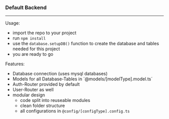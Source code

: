 ### Default Backend
------
Usage:
- import the repo to your project
- run `npm install`
- use the `database.setupDB()` function to create the database and tables needed for this project
- you are ready to go

Features:
- Database connection (uses mysql databases)
- Models for all Database-Tables in ´@models/[modelType].model.ts´
- Auth-Router provided by default
- User-Router as well
- modular design
  - code split into reuseable modules
  - clean folder structure
  - all configurations in `@config/[configType].config.ts`
